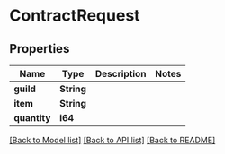 # ContractRequest

## Properties

Name | Type | Description | Notes
------------ | ------------- | ------------- | -------------
**guild** | **String** |  | 
**item** | **String** |  | 
**quantity** | **i64** |  | 

[[Back to Model list]](../README.md#documentation-for-models) [[Back to API list]](../README.md#documentation-for-api-endpoints) [[Back to README]](../README.md)


